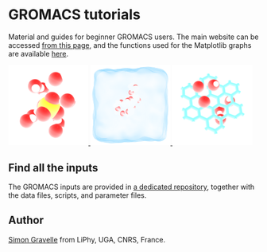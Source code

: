 # GROMACS tutorials

Material and guides for beginner GROMACS users.
The main website can be accessed [from this page](https://gromacstutorials.github.io/),
and the functions used for the Matplotlib graphs are available [here](https://github.com/simongravelle/pyplot-perso).

<p float="left">
    <a href="https://gromacstutorials.github.io/sphinx/build/html/tutorials/level1/bulk-solution.html">
        <img src="https://github.com/gromacstutorials/gromacstutorials.github.io/blob/version2.0/docs/sphinx/source/tutorials/figures/level1/bulk-solution/avatar-gromacs.png?raw=true" width="32%" />
    </a>
    <a href="https://gromacstutorials.github.io/sphinx/build/html/tutorials/level2/stretching-a-polymer.html">
        <img src="https://github.com/gromacstutorials/gromacstutorials.github.io/blob/version2.0/docs/sphinx/source/tutorials/figures/level2/stretching-a-polymer/avatar.png" width="32%" />
    </a>
    <a href="https://gromacstutorials.github.io/sphinx/build/html/tutorials/level3/solvation-energy.html">
        <img src="https://github.com/gromacstutorials/gromacstutorials.github.io/blob/version2.0/docs/sphinx/source/tutorials/figures/level3/solvation-energy/no-field-dark.png" width="32%" />
    </a>
</p>

## Find all the inputs

The GROMACS inputs are provided in [a dedicated repository](https://github.com/gromacstutorials/gromacstutorials-inputs),
together with the data files, scripts, and parameter files.

## Author

[Simon Gravelle](https://github.com/simongravelle) from LiPhy, UGA, CNRS, France.
